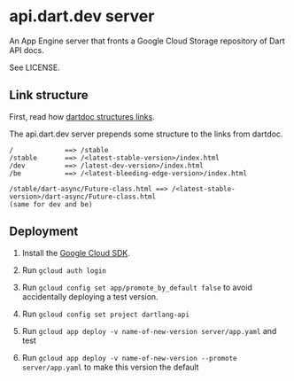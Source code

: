 # api.dart.dev server

An App Engine server that fronts a Google Cloud Storage
repository of Dart API docs. 

See LICENSE.

## Link structure

First, read how
[dartdoc structures links](https://github.com/dart-lang/dartdoc/blob/master/README.md#link-structure).

The api.dart.dev server prepends some structure to the links from dartdoc.

```
/             ==> /stable
/stable       ==> /<latest-stable-version>/index.html
/dev          ==> /latest-dev-version>/index.html
/be           ==> /<latest-bleeding-edge-version>/index.html

/stable/dart-async/Future-class.html ==> /<latest-stable-version>/dart-async/Future-class.html
(same for dev and be)
```

## Deployment 

1. Install the [Google Cloud SDK][gcloud].

1. Run `gcloud auth login`

1. Run `gcloud config set app/promote_by_default false` to avoid accidentally
   deploying a test version.

1. Run `gcloud config set project dartlang-api`

1. Run `gcloud app deploy -v name-of-new-version server/app.yaml` and test

1. Run `gcloud app deploy -v name-of-new-version --promote server/app.yaml` to
   make this version the default


[gcloud]: https://cloud.google.com/sdk/downloads
